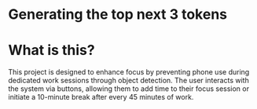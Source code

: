 # Generating the top next 3 tokens

# What is this?

This project is designed to enhance focus by preventing phone use during dedicated work sessions through object detection. The user interacts with the system via buttons, allowing them to add time to their focus session or initiate a 10-minute break after every 45 minutes of work.
